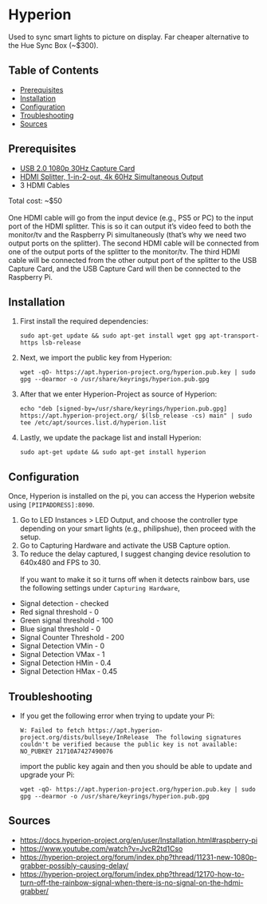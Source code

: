 # Hyperion

Used to sync smart lights to picture on display. Far cheaper alternative to the Hue Sync Box (~$300).

## Table of Contents

- [Prerequisites](#prerequisites)
- [Installation](#installation)
- [Configuration](#configuration)
- [Troubleshooting](#troubleshooting)
- [Sources](#sources)

## Prerequisites

- [USB 2.0 1080p 30Hz Capture Card](https://www.amazon.ca/gp/product/B08F6ZD2RK/ref=ppx_yo_dt_b_asin_title_o00_s00?ie=UTF8&psc=1)
- [HDMI Splitter, 1-in-2-out, 4k 60Hz Simultaneous Output](https://a.co/d/fNABOwW)
- 3 HDMI Cables

Total cost: ~$50 <br><br>
One HDMI cable will go from the input device (e.g., PS5 or PC) to the input port of the HDMI splitter. This is so it can output it’s video feed to both the monitor/tv and the Raspberry Pi simultaneously (that’s why we need two output ports on the splitter). The second HDMI cable will be connected from one of the output ports of the splitter to the monitor/tv. The third HDMI cable will be connected from the other output port of the splitter to the USB Capture Card, and the USB Capture Card will then be connected to the Raspberry Pi.

## Installation

1. First install the required dependencies:
   ```
   sudo apt-get update && sudo apt-get install wget gpg apt-transport-https lsb-release
   ```
1. Next, we import the public key from Hyperion:
   ```
   wget -qO- https://apt.hyperion-project.org/hyperion.pub.key | sudo gpg --dearmor -o /usr/share/keyrings/hyperion.pub.gpg
   ```
1. After that we enter Hyperion-Project as source of Hyperion:
   ```
   echo "deb [signed-by=/usr/share/keyrings/hyperion.pub.gpg] https://apt.hyperion-project.org/ $(lsb_release -cs) main" | sudo tee /etc/apt/sources.list.d/hyperion.list
   ```
1. Lastly, we update the package list and install Hyperion:
   ```
   sudo apt-get update && sudo apt-get install hyperion
   ```

## Configuration

Once, Hyperion is installed on the pi, you can access the Hyperion website using `[PIIPADDRESS]:8090`.

1. Go to LED Instances > LED Output, and choose the controller type depending on your smart lights (e.g., philipshue), then proceed with the setup.
2. Go to Capturing Hardware and activate the USB Capture option.
3. To reduce the delay captured, I suggest changing device resolution to 640x480 and FPS to 30.
   <br><br>
   If you want to make it so it turns off when it detects rainbow bars, use the following settings under `Capturing Hardware`,

- Signal detection - checked
- Red signal threshold - 0
- Green signal threshold - 100
- Blue signal threshold - 0
- Signal Counter Threshold - 200
- Signal Detection VMin - 0
- Signal Detection VMax - 1
- Signal Detection HMin - 0.4
- Signal Detection HMax - 0.45

## Troubleshooting

- If you get the following error when trying to update your Pi:
  ```
  W: Failed to fetch https://apt.hyperion-project.org/dists/bullseye/InRelease  The following signatures couldn't be verified because the public key is not available: NO_PUBKEY 21710A7427490076
  ```
  import the public key again and then you should be able to update and upgrade your Pi:
  ```
  wget -qO- https://apt.hyperion-project.org/hyperion.pub.key | sudo gpg --dearmor -o /usr/share/keyrings/hyperion.pub.gpg
  ```

## Sources

- https://docs.hyperion-project.org/en/user/Installation.html#raspberry-pi
- https://www.youtube.com/watch?v=JvcR2td1Cso
- https://hyperion-project.org/forum/index.php?thread/11231-new-1080p-grabber-possibly-causing-delay/
- https://hyperion-project.org/forum/index.php?thread/12170-how-to-turn-off-the-rainbow-signal-when-there-is-no-signal-on-the-hdmi-grabber/
